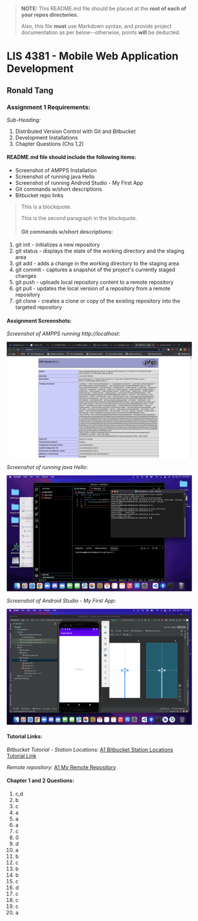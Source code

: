 > **NOTE:** This README.md file should be placed at the **root of each of your repos directories.**
>
>Also, this file **must** use Markdown syntax, and provide project documentation as per below--otherwise, points **will** be deducted.
>

# LIS 4381 - Mobile Web Application Development

## Ronald Tang

### Assignment 1 Requirements:

*Sub-Heading:*

1. Distributed Version Control with Git and Bitbucket
2. Development Installations
3. Chapter Questions (Chs 1,2)

#### README.md file should include the following items:

* Screenshot of AMPPS Installation
* Screenshot of running java Hello
* Screenshot of running Android Studio - My First App
* Git commands w/short descriptions
* Bitbucket repo links

> This is a blockquote.
> 
> This is the second paragraph in the blockquote.
>
> #### Git commands w/short descriptions:

1. git init - initializes a new repository
2. git status - displays the state of the working directory and the staging area
3. git add - adds a change in the working directory to the staging area
4. git commit - captures a snapshot of the project's currently staged changes
5. git push - uploads local repository content to a remote repository
6. git pull - updates the local version of a repository from a remote repository
7. git clone - creates a clone or copy of the existing repository into the targeted repository

#### Assignment Screenshots:

*Screenshot of AMPPS running http://localhost*:

![AMPPS Installation Screenshot](img/ampps.png "PHP and MySQL Screenshot")

*Screenshot of running java Hello*:

![JDK Installation Screenshot](img/jdk_install.png "Java Hello Screenshot")

*Screenshot of Android Studio - My First App*:

![Android Studio Installation Screenshot](img/android.png "Android Studio Screenshot")


#### Tutorial Links:

*Bitbucket Tutorial - Station Locations:*
[A1 Bitbucket Station Locations Tutorial Link](https://bitbucket.org/ronaldtang1/bitbucketstationlocations/ "Bitbucket Station Locations")

*Remote repository:*
[A1 My Remote Repository ](https://bitbucket.org/ronaldtang1/lis4381/ "My Remote Repository")

#### Chapter 1 and 2 Questions:

1. c,d
2. b
3. c
4. a
5. a
6. a
7. c
8. 0
9. d
10. a
11. b
12. c
13. b
14. b
15. c
16. d
17. c
18. c
19. c
20. a